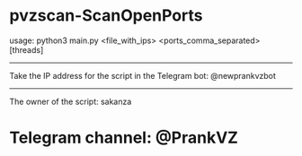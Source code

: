 # pvzscan-ScanOpenPorts

usage: python3 main.py <file_with_ips> <ports_comma_separated> [threads]

_________________________________________

Take the IP address for the script in the Telegram bot: @newprankvzbot

__________________________________________

The owner of the script: sakanza

# Telegram channel: @PrankVZ
